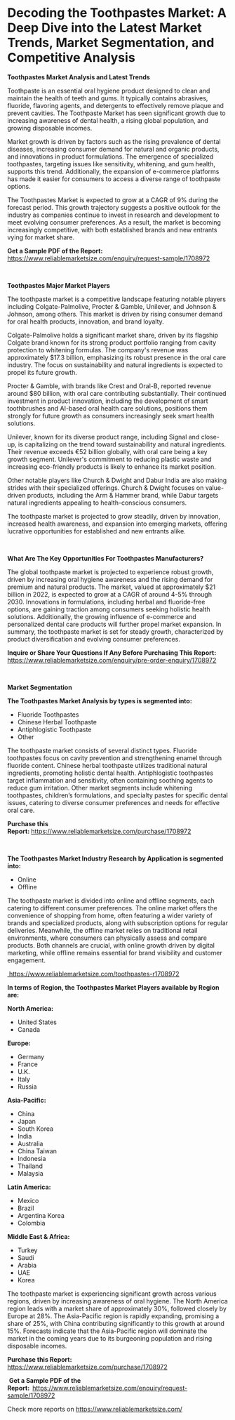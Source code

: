 <p><h1>Decoding the Toothpastes Market: A Deep Dive into the Latest Market Trends, Market Segmentation, and Competitive Analysis</h1></p><p><strong>Toothpastes Market Analysis and Latest Trends</strong></p>
<p><p>Toothpaste is an essential oral hygiene product designed to clean and maintain the health of teeth and gums. It typically contains abrasives, fluoride, flavoring agents, and detergents to effectively remove plaque and prevent cavities. The Toothpaste Market has seen significant growth due to increasing awareness of dental health, a rising global population, and growing disposable incomes.</p><p>Market growth is driven by factors such as the rising prevalence of dental diseases, increasing consumer demand for natural and organic products, and innovations in product formulations. The emergence of specialized toothpastes, targeting issues like sensitivity, whitening, and gum health, supports this trend. Additionally, the expansion of e-commerce platforms has made it easier for consumers to access a diverse range of toothpaste options.</p><p>The Toothpastes Market is expected to grow at a CAGR of 9% during the forecast period. This growth trajectory suggests a positive outlook for the industry as companies continue to invest in research and development to meet evolving consumer preferences. As a result, the market is becoming increasingly competitive, with both established brands and new entrants vying for market share.</p></p>
<p><strong>Get a Sample PDF of the Report:&nbsp;</strong> <a href="https://www.reliablemarketsize.com/enquiry/request-sample/1708972?utm_campaign=2461&utm_medium=2&utm_source=Github&utm_content=ia&utm_term=04042025&utm_id=toothpastes">https://www.reliablemarketsize.com/enquiry/request-sample/1708972</a></p>
<p>&nbsp;</p>
<p><strong>Toothpastes Major Market Players</strong></p>
<p><p>The toothpaste market is a competitive landscape featuring notable players including Colgate-Palmolive, Procter & Gamble, Unilever, and Johnson & Johnson, among others. This market is driven by rising consumer demand for oral health products, innovation, and brand loyalty.</p><p>Colgate-Palmolive holds a significant market share, driven by its flagship Colgate brand known for its strong product portfolio ranging from cavity protection to whitening formulas. The company's revenue was approximately $17.3 billion, emphasizing its robust presence in the oral care industry. The focus on sustainability and natural ingredients is expected to propel its future growth.</p><p>Procter & Gamble, with brands like Crest and Oral-B, reported revenue around $80 billion, with oral care contributing substantially. Their continued investment in product innovation, including the development of smart toothbrushes and AI-based oral health care solutions, positions them strongly for future growth as consumers increasingly seek smart health solutions.</p><p>Unilever, known for its diverse product range, including Signal and close-up, is capitalizing on the trend toward sustainability and natural ingredients. Their revenue exceeds €52 billion globally, with oral care being a key growth segment. Unilever's commitment to reducing plastic waste and increasing eco-friendly products is likely to enhance its market position.</p><p>Other notable players like Church & Dwight and Dabur India are also making strides with their specialized offerings. Church & Dwight focuses on value-driven products, including the Arm & Hammer brand, while Dabur targets natural ingredients appealing to health-conscious consumers.</p><p>The toothpaste market is projected to grow steadily, driven by innovation, increased health awareness, and expansion into emerging markets, offering lucrative opportunities for established and new entrants alike.</p></p>
<p>&nbsp;</p>
<p><strong>What Are The Key Opportunities For Toothpastes Manufacturers?</strong></p>
<p><p>The global toothpaste market is projected to experience robust growth, driven by increasing oral hygiene awareness and the rising demand for premium and natural products. The market, valued at approximately $21 billion in 2022, is expected to grow at a CAGR of around 4-5% through 2030. Innovations in formulations, including herbal and fluoride-free options, are gaining traction among consumers seeking holistic health solutions. Additionally, the growing influence of e-commerce and personalized dental care products will further propel market expansion. In summary, the toothpaste market is set for steady growth, characterized by product diversification and evolving consumer preferences.</p></p>
<p><strong>Inquire or Share Your Questions If Any Before Purchasing This Report:</strong> <a href="https://www.reliablemarketsize.com/enquiry/pre-order-enquiry/1708972?utm_campaign=2461&utm_medium=2&utm_source=Github&utm_content=ia&utm_term=04042025&utm_id=toothpastes">https://www.reliablemarketsize.com/enquiry/pre-order-enquiry/1708972</a></p>
<p>&nbsp;</p>
<p><strong>Market Segmentation</strong></p>
<p><strong>The Toothpastes Market Analysis by types is segmented into:</strong></p>
<p><ul><li>Fluoride Toothpastes</li><li>Chinese Herbal Toothpaste</li><li>Antiphlogistic Toothpaste</li><li>Other</li></ul></p>
<p><p>The toothpaste market consists of several distinct types. Fluoride toothpastes focus on cavity prevention and strengthening enamel through fluoride content. Chinese herbal toothpaste utilizes traditional natural ingredients, promoting holistic dental health. Antiphlogistic toothpastes target inflammation and sensitivity, often containing soothing agents to reduce gum irritation. Other market segments include whitening toothpastes, children’s formulations, and specialty pastes for specific dental issues, catering to diverse consumer preferences and needs for effective oral care.</p></p>
<p><strong>Purchase this Report:&nbsp;</strong><a href="https://www.reliablemarketsize.com/purchase/1708972?utm_campaign=2461&utm_medium=2&utm_source=Github&utm_content=ia&utm_term=04042025&utm_id=toothpastes">https://www.reliablemarketsize.com/purchase/1708972</a></p>
<p>&nbsp;</p>
<p><strong>The Toothpastes Market Industry Research by Application is segmented into:</strong></p>
<p><ul><li>Online</li><li>Offline</li></ul></p>
<p><p>The toothpaste market is divided into online and offline segments, each catering to different consumer preferences. The online market offers the convenience of shopping from home, often featuring a wider variety of brands and specialized products, along with subscription options for regular deliveries. Meanwhile, the offline market relies on traditional retail environments, where consumers can physically assess and compare products. Both channels are crucial, with online growth driven by digital marketing, while offline remains essential for brand visibility and customer engagement.</p></p>
<p><a href="https://www.reliablemarketsize.com/toothpastes-r1708972?utm_campaign=2461&utm_medium=2&utm_source=Github&utm_content=ia&utm_term=04042025&utm_id=toothpastes">&nbsp;https://www.reliablemarketsize.com/toothpastes-r1708972</a></p>
<p><strong>In terms of Region, the Toothpastes Market Players available by Region are:</strong></p>
<p>
    <p> <strong> North America: </strong>
        <ul>
            <li>United States</li>
            <li>Canada</li>
        </ul>
        </p> 
    <p> <strong> Europe: </strong>
        <ul>
            <li>Germany</li>
            <li>France</li>
            <li>U.K.</li>
            <li>Italy</li>
            <li>Russia</li>
        </ul>
        </p> 
    <p> <strong> Asia-Pacific: </strong>
        <ul>
            <li>China</li>
            <li>Japan</li>
            <li>South Korea</li>
            <li>India</li>
            <li>Australia</li>
            <li>China Taiwan</li>
            <li>Indonesia</li>
            <li>Thailand</li>
            <li>Malaysia</li>
        </ul>
        </p> 
    <p> <strong> Latin America: </strong>
        <ul>
            <li>Mexico</li>
            <li>Brazil</li>
            <li>Argentina Korea</li>
            <li>Colombia</li>
        </ul>
        </p> 
    <p> <strong> Middle East & Africa: </strong>
        <ul>
            <li>Turkey</li>
            <li>Saudi</li>
            <li>Arabia</li>
            <li>UAE</li>
            <li>Korea</li>
        </ul>
    </p>
    </p>
<p><p>The toothpaste market is experiencing significant growth across various regions, driven by increasing awareness of oral hygiene. The North America region leads with a market share of approximately 30%, followed closely by Europe at 28%. The Asia-Pacific region is rapidly expanding, promising a share of 25%, with China contributing significantly to this growth at around 15%. Forecasts indicate that the Asia-Pacific region will dominate the market in the coming years due to its burgeoning population and rising disposable incomes.</p></p>
<p><strong>Purchase this Report: </strong><a href="https://www.reliablemarketsize.com/purchase/1708972?utm_campaign=2461&utm_medium=2&utm_source=Github&utm_content=ia&utm_term=04042025&utm_id=toothpastes">https://www.reliablemarketsize.com/purchase/1708972</a></p>
<p>&nbsp;<strong>Get a Sample PDF of the Report:&nbsp;&nbsp;</strong><a href="https://www.reliablemarketsize.com/enquiry/request-sample/1708972?utm_campaign=2461&utm_medium=2&utm_source=Github&utm_content=ia&utm_term=04042025&utm_id=toothpastes">https://www.reliablemarketsize.com/enquiry/request-sample/1708972</a></p>
<p><strong></strong></p>
<p>Check more reports on <a href="https://www.reliablemarketsize.com/?utm_campaign=2461&utm_medium=2&utm_source=Github&utm_content=ia&utm_term=04042025&utm_id=toothpastes">https://www.reliablemarketsize.com/</a></p>